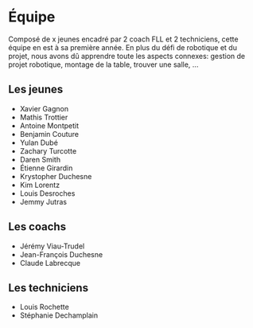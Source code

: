 # Équipe

Composé de x jeunes encadré par 2 coach FLL et 2 techniciens, cette équipe en est à sa première année. En plus du défi de robotique et du projet, nous avons dû apprendre toute les aspects connexes: gestion de projet robotique, montage de la table, trouver une salle, ...

## Les jeunes

 - Xavier Gagnon
 - Mathis Trottier
 - Antoine Montpetit
 - Benjamin Couture
 - Yulan Dubé
 - Zachary Turcotte
 - Daren Smith
 - Étienne Girardin
 - Krystopher  Duchesne
 - Kim Lorentz
 - Louis Desroches
 - Jemmy Jutras


## Les coachs

  - Jérémy Viau-Trudel
  - Jean-François Duchesne
  - Claude Labrecque

## Les techniciens

  - Louis Rochette
  - Stéphanie Dechamplain
